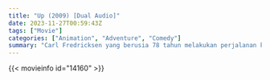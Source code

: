 ```yaml
---
title: "Up (2009) [Dual Audio]"
date: 2023-11-27T00:59:43Z
tags: ["Movie"]
categories: ["Animation", "Adventure", "Comedy"]
summary: "Carl Fredricksen yang berusia 78 tahun melakukan perjalanan ke Paradise Falls di rumahnya yang dilengkapi dengan balon, secara tidak sengaja membawa penumpang gelap."
---
```



  <mux-player stream-type="on-demand"
  src="https://kp3d-my.sharepoint.com/personal/ryoo_kp3d_onmicrosoft_com/_layouts/15/download.aspx?share=ERCox5QXR0NAloKcBsPVQycBtcI8gPS1YdMh8nxyzF955Q" prefer-playback="mse" controls>
 
  </mux-player>
  

{{< movieinfo id="14160" >}}

  <script src="https://cdn.jsdelivr.net/npm/@mux/mux-player"></script>
  
   <script type="application/ld+json">
 {
  "@context": "https://schema.org/",
  "@type": "VideoObject",
  "name": "Up (2009)",
  "contentUrl": "https://stream.mux.com/jy02bwGKCdiIO485NO928s0002J01WZX00H027lcGNW3fXjQg.m3u8",
  "thumbnailUrl": "https://www.themoviedb.org/t/p/original/Dvai4X821N5dzksopQFqy7EWAv.jpg?width=314&fit_mode=preserve&time=25",
  "uploadDate": "2023-11-27T00:59:43Z",
}

</script>
